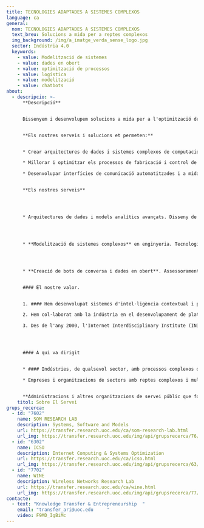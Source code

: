 ```yaml
---
title: TECNOLOGIES ADAPTADES A SISTEMES COMPLEXOS
language: ca
general:
  nom: TECNOLOGIES ADAPTADES A SISTEMES COMPLEXOS
  text_breu: Solucions a mida per a reptes complexos
  img_background: /img/a_imatge_verda_sense_logo.jpg
  sector: Indústria 4.0
  keywords:
    - value: Modelització de sistemes
    - value: dades en obert
    - value: optimització de processos
    - value: logística
    - value: modelització
    - value: chatbots
about:
  - descripcio: >-
      **Descripció**


      Dissenyem i desenvolupem solucions a mida per a l'optimització de sistemes i processos industrials de gran complexitat com ara la fabricació de precisió o d'alta tecnologia, el manteniment d'equipaments i infraestructures tecnològiques punters, o l'atenció postvenda.


      **Els nostres serveis i solucions et permeten:** 


      * Crear arquitectures de dades i sistemes complexos de computació distribuïda, a mida i amb tecnologies de tractament de dades i codi obert, que poden ser solucions multiformat i al núvol.

      * Millorar i optimitzar els processos de fabricació i control de qualitat aplicant la modelització de sistemes complexos a l'enginyeria.

      * Desenvolupar interfícies de comunicació automatitzades i a mida orientades al manteniment d'equipaments o l'atenció personalitzada de clients. 


      **Els nostres serveis**




      * Arquitectures de dades i models analítics avançats. Disseny de sistemes de computació distribuïda i d'alt rendiment. Sistemes de traducció automàtica de dades a diferents formats (XML, CSV, API…). Nous models de programari per a l'anàlisi de dades dissenyats per a l'optimització de processos industrials.




      * **Modelització de sistemes complexos** en enginyeria. Tecnologies d'intel·ligència artificial, machine learning i big data aplicades a la modelització en l'enginyeria aplicada al disseny i optimització de la producció industrial.




      * **Creació de bots de conversa i dades en obert**. Assessorament i desenvolupament de chatbots a mida integrables en diferents plataformes, amb accessibilitat textual i de veu, per a la millora del manteniment d'equipaments i aplicacions, la captació de clients o el seguiment postvenda. Assessorament i desenvolupament de solucions per fer accessibles, intel·ligibles i profitoses les dades publicades en obert (open data) per a empreses i administracions.


      #### El nostre valor.


      1. #### Hem desenvolupat sistemes d'intel·ligència contextual i predictius per al cribratge de pacients o la millora de la gestió de serveis d'urgències mèdiques.

      2. Hem col·laborat amb la indústria en el desenvolupament de plataformes en obert per facilitar l'automatització de processos industrials i logístics. 

      3. Des de l'any 2000, l'Internet Interdisciplinary Institute (IN3) és el nostre centre de referència en R&I, el qual està adreçat al desenvolupament de solucions tecnològiques arrelades en l'era digital i a l'estudi d'internet i dels efectes de la interacció entre les tecnologies digitals i l'activitat humana. 




      #### A qui va dirigit


      * #### Indústries, de qualsevol sector, amb processos complexos de disseny, fabricació i logística digital automatitzats o distribuïts.

      * Empreses i organitzacions de sectors amb reptes complexos i multivariables, com la salut, la resposta a crisis socials o la gestió d'espais i recursos naturals.


      **Administracions i altres organitzacions de servei públic que fomenten o despleguen intervencions digitals de smart city i serveis digitals per a la ciutadania.**
    titol: Sobre El Servei
grups_recerca:
  - id: "7602"
    name: SOM RESEARCH LAB
    description: Systems, Software and Models
    url: https://transfer.research.uoc.edu/ca/som-research-lab.html
    url_img: https://transfer.research.uoc.edu/img/api/grupsrecerca/76/image/1594205372698
  - id: "6302"
    name: ICSO
    description: Internet Computing & Systems Optimization
    url: https://transfer.research.uoc.edu/ca/icso.html
    url_img: https://transfer.research.uoc.edu/img/api/grupsrecerca/63/image/1594283737757
  - id: "7702"
    name: WINE
    description: Wireless Networks Research Lab
    url: https://transfer.research.uoc.edu/ca/wine.html
    url_img: https://transfer.research.uoc.edu/img/api/grupsrecerca/77/image/1594216262171
contacte:
  - text: "Knowledge Transfer & Entrepreneurship  "
    email: "transfer_ari@uoc.edu     "
    video: F9MD_IgBiMc
---
```

